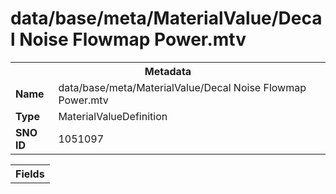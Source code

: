 <h1>data/base/meta/MaterialValue/Decal Noise Flowmap Power.mtv</h1><table><tr><th colspan="100%">Metadata</th></tr><tr><td><b>Name</b></td><td>data/base/meta/MaterialValue/Decal Noise Flowmap Power.mtv</td></tr><tr><td><b>Type</b></td><td>MaterialValueDefinition</td></tr><tr><td><b>SNO ID</b></td><td>1051097</td></tr></table>

<table><tr><th colspan="100%">Fields</th></tr></table>

